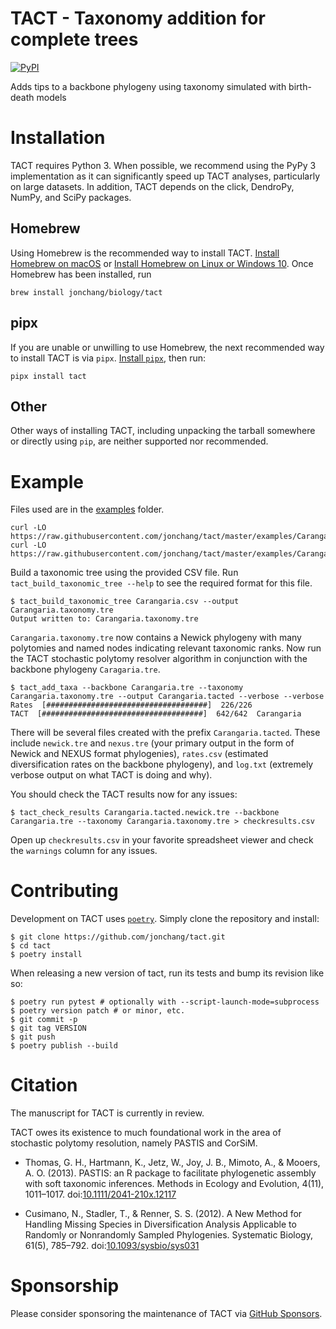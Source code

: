 # TACT - Taxonomy addition for complete trees

[![PyPI](https://img.shields.io/pypi/v/tact.svg)](https://pypi.org/project/tact/)

Adds tips to a backbone phylogeny using taxonomy simulated with birth-death models

# Installation

TACT requires Python 3. When possible, we recommend using the PyPy 3 implementation as it can significantly speed up TACT analyses, particularly on large datasets. In addition, TACT depends on the click, DendroPy, NumPy, and SciPy packages.

## Homebrew

Using Homebrew is the recommended way to install TACT. [Install Homebrew on macOS](https://brew.sh) or [Install Homebrew on Linux or Windows 10](https://docs.brew.sh/Homebrew-on-Linux). Once Homebrew has been installed, run

    brew install jonchang/biology/tact

## pipx

If you are unable or unwilling to use Homebrew, the next recommended way to install TACT is via `pipx`. [Install `pipx`](https://github.com/pipxproject/pipx#install-pipx), then run:

    pipx install tact

## Other

Other ways of installing TACT, including unpacking the tarball somewhere or directly using `pip`, are neither supported nor recommended.

# Example

Files used are in the [examples](https://github.com/jonchang/tact/tree/master/examples) folder.

```console
curl -LO https://raw.githubusercontent.com/jonchang/tact/master/examples/Carangaria.csv
curl -LO https://raw.githubusercontent.com/jonchang/tact/master/examples/Carangaria.tre
```

Build a taxonomic tree using the provided CSV file. Run `tact_build_taxonomic_tree --help` to see the required format for this file.

```console
$ tact_build_taxonomic_tree Carangaria.csv --output Carangaria.taxonomy.tre
Output written to: Carangaria.taxonomy.tre
```

`Carangaria.taxonomy.tre` now contains a Newick phylogeny with many polytomies and named nodes indicating relevant taxonomic ranks. Now run the TACT stochastic polytomy resolver algorithm in conjunction with the backbone phylogeny `Caragaria.tre`.

```console
$ tact_add_taxa --backbone Carangaria.tre --taxonomy Carangaria.taxonomy.tre --output Carangaria.tacted --verbose --verbose
Rates  [####################################]  226/226
TACT  [####################################]  642/642  Carangaria
```

There will be several files created with the prefix `Carangaria.tacted`. These include `newick.tre` and `nexus.tre` (your primary output in the form of Newick and NEXUS format phylogenies), `rates.csv` (estimated diversification rates on the backbone phylogeny), and `log.txt` (extremely verbose output on what TACT is doing and why).

You should check the TACT results now for any issues:

```console
$ tact_check_results Carangaria.tacted.newick.tre --backbone Carangaria.tre --taxonomy Carangaria.taxonomy.tre > checkresults.csv
```

Open up `checkresults.csv` in your favorite spreadsheet viewer and check the `warnings` column for any issues.

# Contributing

Development on TACT uses [`poetry`](https://poetry.eustace.io/). Simply clone the repository and install:

```console
$ git clone https://github.com/jonchang/tact.git
$ cd tact
$ poetry install
```

When releasing a new version of tact, run its tests and bump its revision like so:

```console
$ poetry run pytest # optionally with --script-launch-mode=subprocess
$ poetry version patch # or minor, etc.
$ git commit -p
$ git tag VERSION
$ git push
$ poetry publish --build
```

# Citation

The manuscript for TACT is currently in review.

TACT owes its existence to much foundational work in the area of stochastic polytomy resolution, namely PASTIS and CorSiM.

* Thomas, G. H., Hartmann, K., Jetz, W., Joy, J. B., Mimoto, A., & Mooers, A. O. (2013). PASTIS: an R package to facilitate phylogenetic assembly with soft taxonomic inferences. Methods in Ecology and Evolution, 4(11), 1011–1017. doi:[10.1111/2041-210x.12117](https://doi.org/10.1111/2041-210X.12117)

* Cusimano, N., Stadler, T., & Renner, S. S. (2012). A New Method for Handling Missing Species in Diversification Analysis Applicable to Randomly or Nonrandomly Sampled Phylogenies. Systematic Biology, 61(5), 785–792. doi:[10.1093/sysbio/sys031](https://doi.org/10.1093/sysbio/sys031)

# Sponsorship

Please consider sponsoring the maintenance of TACT via [GitHub Sponsors](https://github.com/sponsors/jonchang).
